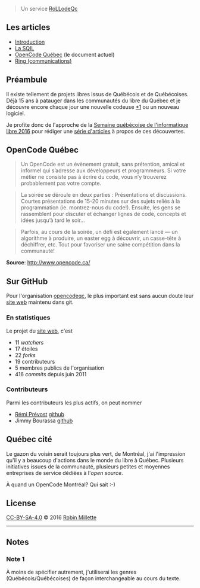 > Un service [RoLLodeQc][]

## Les articles

* [Introduction][snapshot-rollodeqc-1]
* [La SQIL][snapshot-rollodeqc-2]
* [OpenCode Québec][snapshot-rollodeqc-3] (le document actuel)
* [Ring (communications)][snapshot-rollodeqc-4]

## Préambule
Il existe tellement de projets libres issus de Québécois et de Québécoises.
Déjà 15 ans à patauger dans les communautés du libre du Québec et
je découvre encore chaque jour une nouvelle codeuse [*1][] ou un nouveau logiciel.

Je profite donc de l'approche de la
[Semaine québécoise de l'informatique libre 2016][SQIL] pour rédiger
une [série d'articles](.) à propos de ces découvertes.

## OpenCode Québec
> Un OpenCode est un évènement gratuit, sans prétention, amical et informel qui s’adresse aux développeurs et programmeurs. Si votre métier ne consiste pas à écrire du code, vous n’y trouverez probablement pas votre compte.

> La soirée se déroule en deux parties : Présentations et discussions. Courtes présentations de 15-20 minutes sur des sujets reliés à la programmation (ie. montrez-nous du code!). Ensuite, les gens se rassemblent pour discuter et échanger lignes de code, concepts et idées jusqu’à tard le soir…

> Parfois, au cours de la soirée, un défi est également lancé — un algorithme à produire, un easter egg à découvrir, un casse-tête à déchiffrer, etc. Tout pour favoriser une saine compétition dans la communauté!

**Source**: <http://www.opencode.ca/>

## Sur GitHub
Pour l'organisation [opencodeqc][], le plus important est sans aucun
doute leur [site web][opencode.ca] maintenu dans git.

### En statistiques
Le projet du [site web][opencode.ca], c'est

* 11 *watchers*
* 17 étoiles
* 22 *forks*
* 19 contributeurs
* 5 membres publics de l'organisation
* 416 *commits* depuis juin 2011

### Contributeurs
Parmi les contributeurs les plus actifs, on peut nommer

* [Rémi Prévost][] [github][gh:remiprev]
* Jimmy Bourassa [github][gh:jbourassa]

## Québec cité
Le gazon du voisin serait toujours plus vert, de Montréal, j'ai
l'impression qu'il y a beaucoup d'actions dans le monde du libre
à Québec. Plusieurs initiatives issues de la communauté, plusieurs
petites et moyennes entreprises de service dédiées à l'*open source*.

À quand un OpenCode Montréal? Qui sait :-)

## License
[CC-BY-SA-4.0][] © 2016 [Robin Millette][]

------

## Notes
### Note 1
À moins de spécifier autrement, j'utiliserai les genres (Québécois/Québécoises)
de façon interchangeable au cours du texte.

[*1]: #note-1
[SQIL]: <http://2016.sqil.info/>
[CC-BY-SA-4.0]: /cc-by-sa
[Robin Millette]: /
[OpenCode]: <http://www.opencode.ca/>
[opencodeqc]: <https://github.com/opencodeqc>
[opencode.ca]: <https://github.com/opencodeqc/opencode.ca>
[sebhtml]: <https://github.com/sebhtml>
[sebhtml/opencode.ca]: <https://github.com/sebhtml/opencode.ca>
[snapshot-rollodeqc-1]: /snapshot-rollodeqc-1
[snapshot-rollodeqc-2]: /snapshot-rollodeqc-2
[snapshot-rollodeqc-3]: /snapshot-rollodeqc-3
[gh:remiprev]: <https://github.com/remiprev>
[gh:jbourassa]: <https://github.com/jbourassa>
[Rémi Prévost]: <http://www.exomel.com/fr>
[RoLLodeQc]: <http://www.rollodeqc.com/>
[snapshot-rollodeqc-4]: /snapshot-rollodeqc-4
